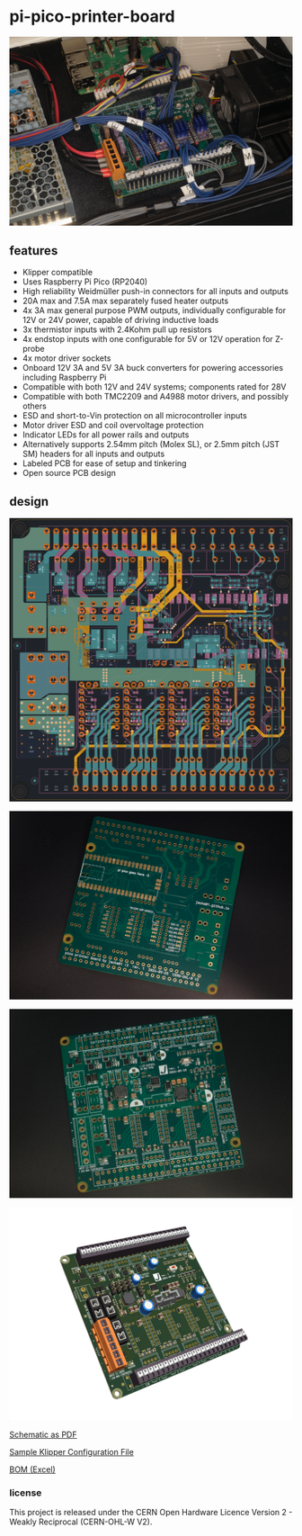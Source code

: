 # pi-pico-printer-board

![](images/in_printer.jpg)

## features

* Klipper compatible
* Uses Raspberry Pi Pico (RP2040)
* High reliability Weidmüller push-in connectors for all inputs and outputs
* 20A max and 7.5A max separately fused heater outputs
* 4x 3A max general purpose PWM outputs, individually configurable for 12V or 24V power, capable of driving inductive loads
* 3x thermistor inputs with 2.4Kohm pull up resistors
* 4x endstop inputs with one configurable for 5V or 12V operation for Z-probe
* 4x motor driver sockets
* Onboard 12V 3A and 5V 3A buck converters for powering accessories including Raspberry Pi
* Compatible with both 12V and 24V systems; components rated for 28V
* Compatible with both TMC2209 and A4988 motor drivers, and possibly others
* ESD and short-to-Vin protection on all microcontroller inputs
* Motor driver ESD and coil overvoltage protection
* Indicator LEDs for all power rails and outputs
* Alternatively supports 2.54mm pitch (Molex SL), or 2.5mm pitch (JST SM) headers for all inputs and outputs
* Labeled PCB for ease of setup and tinkering
* Open source PCB design

## design

![](images/all_layers.png)

![](images/bottom.jpg)

![](images/top.jpg)

![](images/rendering.jpg)

[Schematic as PDF](pcb/rpi%20pico%20printer%20board%20rev1%2020241010.pdf)

[Sample Klipper Configuration File](klipper/printer.cfg)

[BOM (Excel)](pcb/bom.xlsx)

### license
This project is released under the CERN Open Hardware Licence Version 2 - Weakly Reciprocal (CERN-OHL-W V2).
